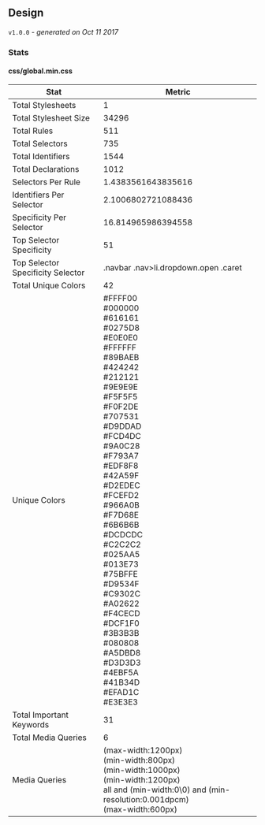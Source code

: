 ## Design
`v1.0.0` - *generated on Oct 11 2017*
### Stats
#### css/global.min.css
|Stat|Metric|
|---|---|
|Total Stylesheets|1|
|Total Stylesheet Size|34296|
|Total Rules|511|
|Total Selectors|735|
|Total Identifiers|1544|
|Total Declarations|1012|
|Selectors Per Rule|1.4383561643835616|
|Identifiers Per Selector|2.1006802721088436|
|Specificity Per Selector|16.814965986394558|
|Top Selector Specificity|51|
|Top Selector Specificity Selector|.navbar .nav>li.dropdown.open .caret|
|Total Unique Colors|42|
|Unique Colors|#FFFF00<br/>#000000<br/>#616161<br/>#0275D8<br/>#E0E0E0<br/>#FFFFFF<br/>#89BAEB<br/>#424242<br/>#212121<br/>#9E9E9E<br/>#F5F5F5<br/>#F0F2DE<br/>#707531<br/>#D9DDAD<br/>#FCD4DC<br/>#9A0C28<br/>#F793A7<br/>#EDF8F8<br/>#42A59F<br/>#D2EDEC<br/>#FCEFD2<br/>#966A0B<br/>#F7D68E<br/>#6B6B6B<br/>#DCDCDC<br/>#C2C2C2<br/>#025AA5<br/>#013E73<br/>#75BFFE<br/>#D9534F<br/>#C9302C<br/>#A02622<br/>#F4CECD<br/>#DCF1F0<br/>#3B3B3B<br/>#080808<br/>#A5DBD8<br/>#D3D3D3<br/>#4EBF5A<br/>#41B34D<br/>#EFAD1C<br/>#E3E3E3|
|Total Important Keywords|31|
|Total Media Queries|6|
|Media Queries|(max-width:1200px)<br/>(min-width:800px)<br/>(min-width:1000px)<br/>(min-width:1200px)<br/>all and (min-width:0\0) and (min-resolution:0.001dpcm)<br/>(max-width:600px)|